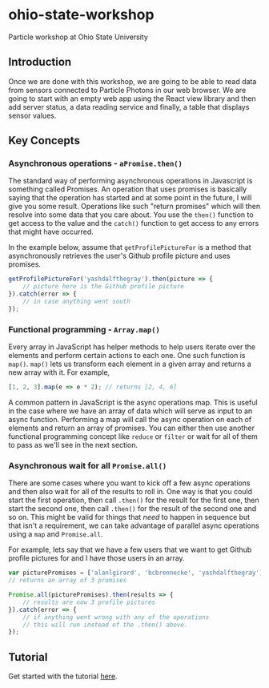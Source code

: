 # ohio-state-workshop
Particle workshop at Ohio State University

## Introduction

Once we are done with this workshop, we are going to be able to read data from sensors connected to Particle Photons in our web browser. We are going to start with an empty web app using the React view library and then add server status, a data reading service and finally, a table that displays sensor values.

## Key Concepts

### Asynchronous operations - `aPromise.then()`

The standard way of performing asynchronous operations in Javascript is something called Promises. An operation that uses promises is basically saying that the operation has started and at some point in the future, I will give you some result. Operations like such "return promises" which will then resolve into some data that you care about. You use the `then()` function to get access to the value and the `catch()` function to get access to any errors that might have occurred.

In the example below, assume that `getProfilePictureFor` is a method that asynchronously retrieves the user's Github profile picture and uses promises.

```javascript
getProfilePictureFor('yashdalfthegray').then(picture => {
    // picture here is the Github profile picture
}).catch(error => {
    // in case anything went south
});
```

### Functional programming - `Array.map()`

Every array in JavaScript has helper methods to help users iterate over the elements and perform certain actions to each one. One such function is `map()`. `map()` lets us transform each element in a given array and returns a new array with it. For example,

```javascript
[1, 2, 3].map(e => e * 2); // returns [2, 4, 6]
```

A common pattern in JavaScript is the async operations map. This is useful in the case where we have an array of data which will serve as input to an async function. Performing a map will call the async operation on each of elements and return an array of promises. You can either then use another functional programming concept like `reduce` or `filter` or wait for all of them to pass as we'll see in the next section.

### Asynchronous wait for all `Promise.all()`

There are some cases where you want to kick off a few async operations and then also wait for all of the results to roll in. One way is that you could start the first operation, then call `.then()` for the result for the first one, then start the second one, then call `.then()` for the result of the second one and so on. This might be valid for things that *need* to happen in sequence but that isn't a requirement, we can take advantage of parallel async operations using a `map` and `Promise.all`.

For example, lets say that we have a few users that we want to get Github profile pictures for and I have those users in an array.

```javascript
var picturePromises = ['alanlgirard', 'bcbrennecke', 'yashdalfthegray'].map(u => getProfilePictureFor(u));
// returns an array of 3 promises

Promise.all(picturePromises).then(results => {
    // results are now 3 profile pictures
}).catch(error => {
    // if anything went wrong with any of the operations
    // this will run instead of the .then() above.
});
```

## Tutorial

Get started with the tutorial [here](https://github.com/iot-accelerator/ohio-state-workshop/blob/master/tutorial.md).
